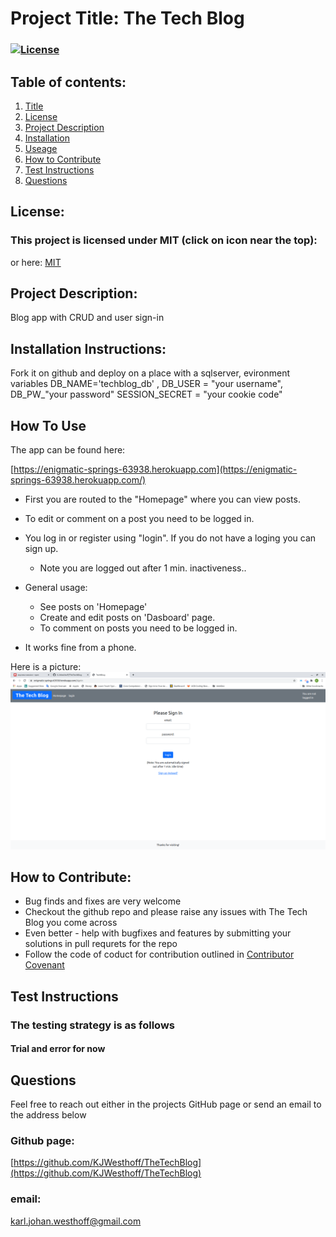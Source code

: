
  # Project Title: The Tech Blog 
  ### [![License](https://img.shields.io/badge/License-MIT-yellow.svg)](https://opensource.org/licenses/MIT)
  
  ## Table of contents:
  1. [Title](#Project-Title)
  1. [License](#License)
  1. [Project Description](#Project-Description)
  1. [Installation](#Installation-Instructions)
  1. [Useage](#How-To-Use)
  1. [How to Contribute](#How-to-Contribute)
  1. [Test Instructions](#Test-Instructions)
  1. [Questions](#Questions)

  ## License: 
  ### This project is licensed under MIT (click on icon near the top):
  or here: [MIT](https://opensource.org/licenses/MIT)
 

  ## Project Description:
  Blog app with CRUD and user sign-in
  ## Installation Instructions:
  Fork it on github and deploy on a place with a sqlserver, evironment variables DB_NAME='techblog_db'
  , DB_USER = "your username", DB_PW_"your password"  SESSION_SECRET = "your cookie code" 
  ## How To Use
  The app can be found here:
  
  [https://enigmatic-springs-63938.herokuapp.com](https://enigmatic-springs-63938.herokuapp.com/)
  
  * First you are routed to the "Homepage" where you can view posts.
  * To edit or comment on a post you need to be logged in.
  * You log in or register using "login". If you do not have a loging you can sign up.
    * Note you are logged out after 1 min. inactiveness..    
  * General usage:
    * See posts on 'Homepage'
    * Create and edit posts on 'Dasboard' page. 
    * To comment on posts you need to be logged in.

  * It works fine from a phone.

  Here is a picture:
  ![Login](config/assets/pictures/TechBlogScreenshot.png)

  ## How to Contribute:
  * Bug finds and fixes are very welcome
  * Checkout the github repo and please raise any issues with The Tech Blog you come across 
  * Even better - help with bugfixes and features by submitting your solutions in pull requrets for the repo
  * Follow the code of coduct for contribution outlined in [Contributor Covenant](https://www.contributor-covenant.org/) 
  ## Test Instructions
  ### The testing strategy is as follows
  #### Trial and error for now

  ## Questions
  Feel free to reach out either in the projects GitHub page or send an email to the address below
  ### Github page:
  [https://github.com/KJWesthoff/TheTechBlog](https://github.com/KJWesthoff/TheTechBlog)
  ### email:
  [karl.johan.westhoff@gmail.com](mailto:karl.johan.westhoff@gmail.com) 
